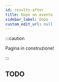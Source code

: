```yaml
---
id: results-after
title: Dopo un evento
sidebar_label: Dopo
custom_edit_url: null
---
```

:::caution

Pagina in construzione!

:::

## TODO